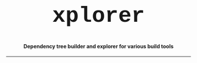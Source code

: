 <h1 align="center" style="font-family:'Courier New'; font-size:60px">
  xplorer
  <br>
</h1>

<h4 align="center">Dependency tree builder and explorer for various build tools</h4>

---

